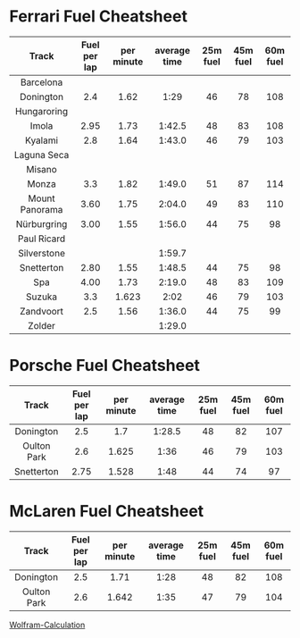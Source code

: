 # Ferrari Fuel Cheatsheet
| Track         | Fuel per lap  | per minute  	| average time 	| 25m fuel 	| 45m fuel 	| 60m fuel 	|
|:-------------:|:-------------:|:-------------:|:-------------:|:---------:|:---------:|:---------:|
| Barcelona     |               |             	|              	|          	|          	|          	|
| Donington     | 2.4           | 1.62        	| 1:29         	| 46       	| 78       	| 108      	|
| Hungaroring   |               |             	|              	|          	|          	|          	|
| Imola         | 2.95          | 1.73        	| 1:42.5       	| 48       	| 83       	| 108      	|
| Kyalami       | 2.8           | 1.64        	| 1:43.0       	| 46       	| 79       	| 103      	|
| Laguna Seca   |               |             	|              	|          	|          	|          	|
| Misano        |               |             	|              	|          	|          	|          	|
| Monza         | 3.3           | 1.82        	| 1:49.0       	| 51       	| 87       	| 114      	|
| Mount Panorama| 3.60          | 1.75        	| 2:04.0       	| 49       	| 83       	| 110      	|
| Nürburgring   | 3.00          | 1.55        	| 1:56.0       	| 44       	| 75       	| 98       	|
| Paul Ricard   |               |             	|              	|          	|          	|          	|
| Silverstone   |               |             	| 1:59.7       	|          	|          	|          	|
| Snetterton    | 2.80          | 1.55        	| 1:48.5       	| 44       	| 75       	| 98       	|
| Spa           | 4.00          | 1.73        	| 2:19.0       	| 48       	| 83       	| 109      	|
| Suzuka 		| 3.3 			| 1.623 	  	| 2:02 		 	| 46 		| 79 	   	| 103 	  	|
| Zandvoort     | 2.5           | 1.56 			| 1:36.0       	| 44       	| 75       	| 99       	|
| Zolder    	|             	|        		| 1:29.0		| 			|      		|     		|



# Porsche Fuel Cheatsheet
| Track         | Fuel per lap  | per minute  	| average time 	| 25m fuel 	| 45m fuel 	| 60m fuel 	|
|:-------------:|:-------------:|:-------------:|:-------------:|:---------:|:---------:|:---------:|
| Donington     | 2.5           | 1.7         	| 1:28.5 		| 48       	| 82       	| 107      	|
| Oulton Park   | 2.6           | 1.625       	| 1:36       	| 46       	| 79       	| 103  		|
| Snetterton 	| 2.75			| 1.528 		| 1:48			| 44		| 74		| 97 		|


# McLaren Fuel Cheatsheet
| Track         | Fuel per lap  | per minute  	| average time 	| 25m fuel 	| 45m fuel 	| 60m fuel 	|
|:-------------:|:-------------:|:-------------:|:-------------:|:---------:|:---------:|:---------:|
| Donington     | 2.5           | 1.71     		| 1:28         	| 48       	| 82       	| 108      	|
| Oulton Park 	| 2.6 			| 1.642 		| 1:35 			| 47		| 79 		| 104 		|

[Wolfram-Calculation](https://www.wolframalpha.com/input/?i=CEILING((2.53+/+(1+minute+36+seconds))+*+25+mins)+%2B+5)